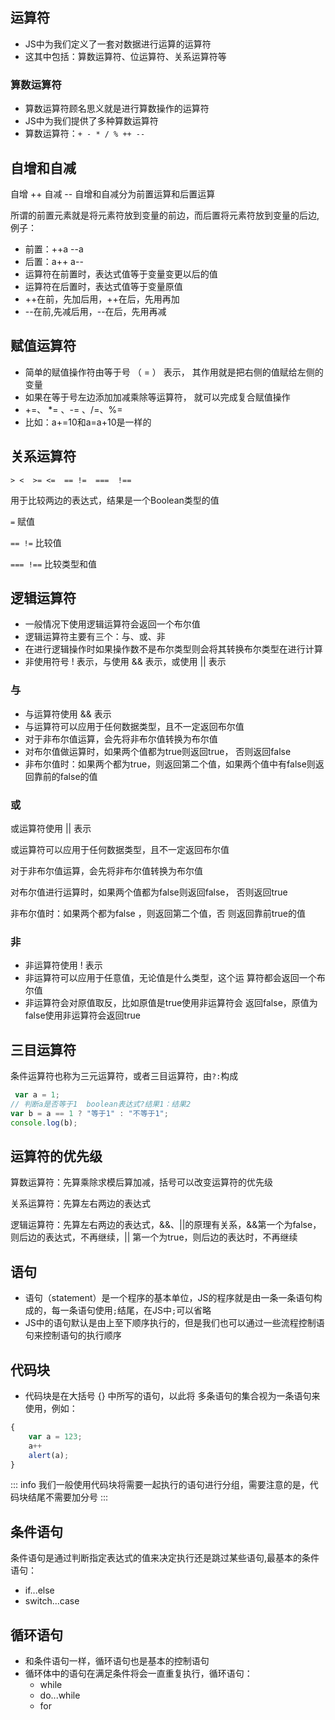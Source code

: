 ## 运算符 

- JS中为我们定义了一套对数据进行运算的运算符
- 这其中包括：算数运算符、位运算符、关系运算符等

### 算数运算符

- 算数运算符顾名思义就是进行算数操作的运算符
-  JS中为我们提供了多种算数运算符
- 算数运算符：`+ - * / % ++ --`

## 自增和自减

自增 ++ 自减 --  自增和自减分为前置运算和后置运算

所谓的前置元素就是将元素符放到变量的前边，而后置将元素符放到变量的后边,例子： 

- 前置：++a  --a
- 后置：a++ a--
- 运算符在前置时，表达式值等于变量变更以后的值
- 运算符在后置时，表达式值等于变量原值
- ++在前，先加后用，++在后，先用再加
- --在前,先减后用，--在后，先用再减

## 赋值运算符 

- 简单的赋值操作符由等于号 （ = ） 表示， 其作用就是把右侧的值赋给左侧的变量
- 如果在等于号左边添加加减乘除等运算符， 就可以完成复合赋值操作
-  +=、 *= 、-= 、/=、%=
- 比如：a+=10和a=a+10是一样的

## 关系运算符 

`> <  >= <=  == !=  ===  !== `

用于比较两边的表达式，结果是一个Boolean类型的值

`=` 赋值

`== !=` 比较值

`=== !==` 比较类型和值

## 逻辑运算符

- 一般情况下使用逻辑运算符会返回一个布尔值
- 逻辑运算符主要有三个：与、或、非
- 在进行逻辑操作时如果操作数不是布尔类型则会将其转换布尔类型在进行计算
- 非使用符号 ! 表示，与使用 && 表示，或使用 || 表示

### 与 

- 与运算符使用 && 表示
- 与运算符可以应用于任何数据类型，且不一定返回布尔值
- 对于非布尔值运算，会先将非布尔值转换为布尔值
- 对布尔值做运算时，如果两个值都为true则返回true， 否则返回false
- 非布尔值时：如果两个都为true，则返回第二个值，如果两个值中有false则返回靠前的false的值

### 或 

或运算符使用 || 表示

或运算符可以应用于任何数据类型，且不一定返回布尔值

对于非布尔值运算，会先将非布尔值转换为布尔值

 对布尔值进行运算时，如果两个值都为false则返回false， 否则返回true

非布尔值时：如果两个都为false ，则返回第二个值，否 则返回靠前true的值

### 非 

- 非运算符使用 ! 表示
- 非运算符可以应用于任意值，无论值是什么类型，这个运 算符都会返回一个布尔值
-  非运算符会对原值取反，比如原值是true使用非运算符会 返回false，原值为false使用非运算符会返回true

## 三目运算符

条件运算符也称为三元运算符，或者三目运算符，由`?:`构成

```js light
 var a = 1;
// 判断a是否等于1  boolean表达式?结果1：结果2
var b = a == 1 ? "等于1" : "不等于1";
console.log(b);
```

## 运算符的优先级

算数运算符：先算乘除求模后算加减，括号可以改变运算符的优先级

关系运算符：先算左右两边的表达式

逻辑运算符：先算左右两边的表达式，&&、||的原理有关系，&&第一个为false，则后边的表达式，不再继续，|| 第一个为true，则后边的表达时，不再继续

## 语句

- 语句（statement）是一个程序的基本单位，JS的程序就是由一条一条语句构成的，每一条语句使用`;`结尾，在JS中`;`可以省略
- JS中的语句默认是由上至下顺序执行的，但是我们也可以通过一些流程控制语句来控制语句的执行顺序

## 代码块

- 代码块是在大括号 {} 中所写的语句，以此将 多条语句的集合视为一条语句来使用，例如：

```js light
{
    var a = 123;
    a++
    alert(a);
}
```

::: info
我们一般使用代码块将需要一起执行的语句进行分组，需要注意的是，代码块结尾不需要加分号
:::

## 条件语句 

条件语句是通过判断指定表达式的值来决定执行还是跳过某些语句,最基本的条件语句：

- if...else
- switch...case

## 循环语句

- 和条件语句一样，循环语句也是基本的控制语句
- 循环体中的语句在满足条件将会一直重复执行，循环语句：
  - while
  - do...while
  - for